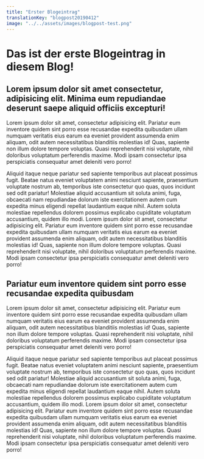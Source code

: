 ```yaml
---
title: "Erster Blogeintrag"
translationKey: "blogpost20190412"
image: "../../assets/images/blogpost-test.png"
---
```


# Das ist der erste Blogeintrag in diesem Blog!

## Lorem ipsum dolor sit amet consectetur, adipisicing elit. Minima eum repudiandae deserunt saepe aliquid officiis excepturi!

Lorem ipsum dolor sit amet, consectetur adipisicing elit. Pariatur eum inventore quidem sint porro esse recusandae expedita quibusdam ullam numquam veritatis eius earum ea eveniet provident assumenda enim aliquam, odit autem necessitatibus blanditiis molestias id! Quas, sapiente non illum dolore tempore voluptas. Quasi reprehenderit nisi voluptate, nihil doloribus voluptatum perferendis maxime. Modi ipsam consectetur ipsa perspiciatis consequatur amet deleniti vero porro!

Aliquid itaque neque pariatur sed sapiente temporibus aut placeat possimus fugit. Beatae natus eveniet voluptatem animi nesciunt sapiente, praesentium voluptate nostrum ab, temporibus iste consectetur quo quas, quos incidunt sed odit pariatur! Molestiae aliquid accusantium sit soluta animi, fuga, obcaecati nam repudiandae dolorum iste exercitationem autem cum expedita minus eligendi repellat laudantium eaque nihil. Autem soluta molestiae repellendus dolorem possimus explicabo cupiditate voluptatum accusantium, quidem illo modi. Lorem ipsum dolor sit amet, consectetur adipisicing elit. Pariatur eum inventore quidem sint porro esse recusandae expedita quibusdam ullam numquam veritatis eius earum ea eveniet provident assumenda enim aliquam, odit autem necessitatibus blanditiis molestias id! Quas, sapiente non illum dolore tempore voluptas. Quasi reprehenderit nisi voluptate, nihil doloribus voluptatum perferendis maxime. Modi ipsam consectetur ipsa perspiciatis consequatur amet deleniti vero porro!

## Pariatur eum inventore quidem sint porro esse recusandae expedita quibusdam

Lorem ipsum dolor sit amet, consectetur adipisicing elit. Pariatur eum inventore quidem sint porro esse recusandae expedita quibusdam ullam numquam veritatis eius earum ea eveniet provident assumenda enim aliquam, odit autem necessitatibus blanditiis molestias id! Quas, sapiente non illum dolore tempore voluptas. Quasi reprehenderit nisi voluptate, nihil doloribus voluptatum perferendis maxime. Modi ipsam consectetur ipsa perspiciatis consequatur amet deleniti vero porro!

Aliquid itaque neque pariatur sed sapiente temporibus aut placeat possimus fugit. Beatae natus eveniet voluptatem animi nesciunt sapiente, praesentium voluptate nostrum ab, temporibus iste consectetur quo quas, quos incidunt sed odit pariatur! Molestiae aliquid accusantium sit soluta animi, fuga, obcaecati nam repudiandae dolorum iste exercitationem autem cum expedita minus eligendi repellat laudantium eaque nihil. Autem soluta molestiae repellendus dolorem possimus explicabo cupiditate voluptatum accusantium, quidem illo modi. Lorem ipsum dolor sit amet, consectetur adipisicing elit. Pariatur eum inventore quidem sint porro esse recusandae expedita quibusdam ullam numquam veritatis eius earum ea eveniet provident assumenda enim aliquam, odit autem necessitatibus blanditiis molestias id! Quas, sapiente non illum dolore tempore voluptas. Quasi reprehenderit nisi voluptate, nihil doloribus voluptatum perferendis maxime. Modi ipsam consectetur ipsa perspiciatis consequatur amet deleniti vero porro!